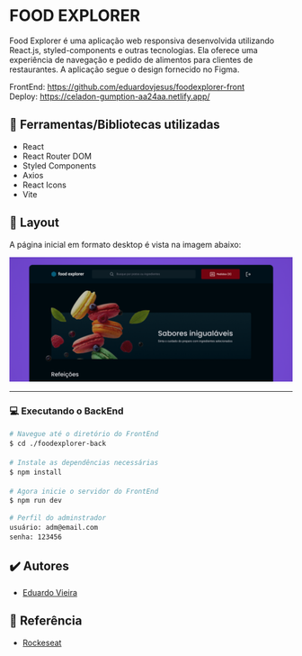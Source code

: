 # FOOD EXPLORER
Food Explorer é uma aplicação web responsiva desenvolvida utilizando React.js, styled-components e outras tecnologias. Ela oferece uma experiência de navegação e pedido de alimentos para clientes de restaurantes. A aplicação segue o design fornecido no Figma.

FrontEnd: https://github.com/eduardovjesus/foodexplorer-front </br>
Deploy: https://celadon-gumption-aa24aa.netlify.app/

## 📘 Ferramentas/Bibliotecas utilizadas
- React
- React Router DOM
- Styled Components
- Axios
- React Icons
- Vite

## 🎨 Layout
A página inicial em formato desktop é vista na imagem abaixo:

![foodexplorer](./src/image/a.png)

___

### 💻 Executando o BackEnd
```bash
# Navegue até o diretório do FrontEnd
$ cd ./foodexplorer-back

# Instale as dependências necessárias
$ npm install

# Agora inicie o servidor do FrontEnd
$ npm run dev
```

```bash
# Perfil do adminstrador
usuário: adm@email.com
senha: 123456
```

## ✔️ Autores

- [Eduardo Vieira](https://github.com/eduardovjesus/)

## 📄 Referência

- [Rockeseat](https://www.rocketseat.com.br/)

